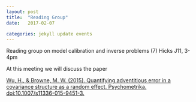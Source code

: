 ```yaml
---
layout: post
title:  "Reading Group"
date:   2017-02-07

categories: jekyll update events
---
```


Reading group on model calibration and inverse problems (7)
Hicks J11, 3-4pm

At this meeting we will discuss the paper

[Wu, H., & Browne, M. W. (2015). Quantifying adventitious error in a covariance structure as a random effect. Psychometrika. doi:10.1007/s11336-015-9451-3.](
http://link.springer.com/article/10.1007/s11336-015-9451-3)

